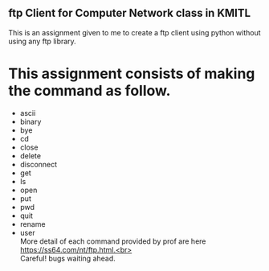 ## ftp Client for Computer Network class in KMITL
This is an assignment given to me to create a ftp client using python without using any ftp library.<br>
# This assignment consists of making the command as follow.<br>
- ascii 
- binary 
- bye 
- cd 
- close 
- delete 
- disconnect 
- get 
- ls 
- open 
- put 
- pwd 
- quit 
- rename 
- user <br>
More detail of each command provided by prof are here https://ss64.com/nt/ftp.html.<br><br>
Careful! bugs waiting ahead.
